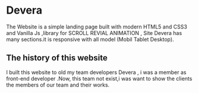 # Devera

The Website is a simple landing page built with modern HTML5 and CSS3 and Vanilla Js ,library for SCROLL REVIAL ANIMATION ,
Site Devera has many sections.it is responsive with all model (Mobil Tablet Desktop).

## The history of this website

I built this website to old my team developers Devera , i was a member as front-end developer .Now, this team not exist,i was want to show the clients the members of our team and their works.
